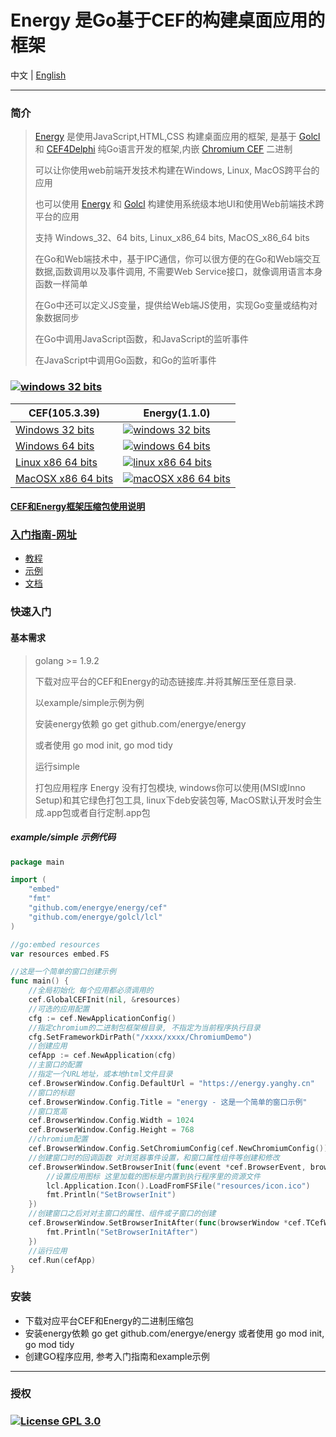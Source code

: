 # Energy 是Go基于CEF的构建桌面应用的框架
中文 |
[English](https://github.com/energye/energy/blob/main/README.en-US.md)

---
### 简介
> [Energy](https://github.com/energye/energy) 是使用JavaScript,HTML,CSS 构建桌面应用的框架, 是基于 [Golcl](https://github.com/energye/golcl) 和 [CEF4Delphi](https://patreon.com/salvadordf) 纯Go语言开发的框架,内嵌 [Chromium CEF](https://bitbucket.org/chromiumembedded/cef) 二进制
>
> 可以让你使用web前端开发技术构建在Windows, Linux, MacOS跨平台的应用
>
> 也可以使用 [Energy](https://github.com/energye/energy) 和 [Golcl](https://github.com/energye/golcl) 构建使用系统级本地UI和使用Web前端技术跨平台的应用
>
> 支持 Windows_32、64 bits, Linux_x86_64 bits, MacOS_x86_64 bits
>
> 在Go和Web端技术中，基于IPC通信，你可以很方便的在Go和Web端交互数据,函数调用以及事件调用, 不需要Web Service接口，就像调用语言本身函数一样简单
> 
> 在Go中还可以定义JS变量，提供给Web端JS使用，实现Go变量或结构对象数据同步
> 
> 在Go中调用JavaScript函数，和JavaScript的监听事件
> 
> 在JavaScript中调用Go函数，和Go的监听事件

### [![windows 32 bits](https://img.shields.io/badge/Downloads-green)](https://energy.yanghy.cn/#/course/6342d92c401bfe4d0cdf6065/6364c5c2a749ba01d04ff485) 
| CEF(105.3.39)  | Energy(1.1.0)                                                                                                                                                                                |
|-----------------------------------------------------------------------------------------------------------------------------------|----------------------------------------------------------------------------------------------------------------------------------------------------------------------------------------------|
| [Windows 32 bits](https://cef-builds.spotifycdn.com/cef_binary_105.3.39%2Bg2ec21f9%2Bchromium-105.0.5195.127_windows32.tar.bz2)   | [![windows 32 bits](https://img.shields.io/badge/downloads-Windows%2032%20bits-brightgreen)](https://gitee.com/energye/energy/releases/download/v1.1.0/Windows%2032%20bits.zip)              |
| [Windows 64 bits](https://cef-builds.spotifycdn.com/cef_binary_105.3.39%2Bg2ec21f9%2Bchromium-105.0.5195.127_windows64.tar.bz2)   | [![windows 64 bits](https://img.shields.io/badge/downloads-Windows%2064%20bits-brightgreen)](https://gitee.com/energye/energy/releases/download/v1.1.0/Windows%2064%20bits.zip)              |
| [Linux x86 64 bits](https://cef-builds.spotifycdn.com/cef_binary_105.3.39%2Bg2ec21f9%2Bchromium-105.0.5195.127_linux64.tar.bz2)   | [![linux x86 64 bits](https://img.shields.io/badge/downloads-Linux%20x86%2064%20bits-brightgreen)](https://gitee.com/energye/energy/releases/download/v1.1.0/Linux%20x86%2064%20bits.zip)    |
| [MacOSX x86 64 bits](https://cef-builds.spotifycdn.com/cef_binary_105.3.39%2Bg2ec21f9%2Bchromium-105.0.5195.127_macosx64.tar.bz2) | [![macOSX x86 64 bits](https://img.shields.io/badge/downloads-MacOSX%20x86%2064%20bits-brightgreen)](https://gitee.com/energye/energy/releases/download/v1.1.0/MacOSX%20x86%2064%20bits.zip) |

#### [CEF和Energy框架压缩包使用说明](https://energy.yanghy.cn/#/course/6342d92c401bfe4d0cdf6065/63511b14a749ba0318943f3a)

### [入门指南-网址](https://energy.yanghy.cn)
* [教程](https://energy.yanghy.cn/#/course/6342d92c401bfe4d0cdf6065/6350f94ca749ba0318943f25)
* [示例](https://energy.yanghy.cn/#/example/6342d986401bfe4d0cdf6067/634d3bd5a749ba0318943eb6)
* [文档](https://energy.yanghy.cn/#/document/6342d9a4401bfe4d0cdf6069/0)

### 快速入门
#### 基本需求
> golang >= 1.9.2
>
> 下载对应平台的CEF和Energy的动态链接库.并将其解压至任意目录.
>
> 以example/simple示例为例
>
> 安装energy依赖 go get github.com/energye/energy
>
> 或者使用 go mod init, go mod tidy
>
> 运行simple
>
> 打包应用程序 Energy 没有打包模块, windows你可以使用(MSI或Inno Setup)和其它绿色打包工具, linux下deb安装包等, MacOS默认开发时会生成.app包或者自行定制.app包

##### example/simple 示例代码
```go
package main

import (
	"embed"
	"fmt"
	"github.com/energye/energy/cef"
	"github.com/energye/golcl/lcl"
)

//go:embed resources
var resources embed.FS

//这是一个简单的窗口创建示例
func main() {
	//全局初始化 每个应用都必须调用的
	cef.GlobalCEFInit(nil, &resources)
	//可选的应用配置
	cfg := cef.NewApplicationConfig()
	//指定chromium的二进制包框架根目录, 不指定为当前程序执行目录
	cfg.SetFrameworkDirPath("/xxxx/xxxx/ChromiumDemo")
	//创建应用
	cefApp := cef.NewApplication(cfg)
	//主窗口的配置
	//指定一个URL地址，或本地html文件目录
	cef.BrowserWindow.Config.DefaultUrl = "https://energy.yanghy.cn"
	//窗口的标题
	cef.BrowserWindow.Config.Title = "energy - 这是一个简单的窗口示例"
	//窗口宽高
	cef.BrowserWindow.Config.Width = 1024
	cef.BrowserWindow.Config.Height = 768
	//chromium配置
	cef.BrowserWindow.Config.SetChromiumConfig(cef.NewChromiumConfig())
	//创建窗口时的回调函数 对浏览器事件设置，和窗口属性组件等创建和修改
	cef.BrowserWindow.SetBrowserInit(func(event *cef.BrowserEvent, browserWindow *cef.TCefWindowInfo) {
		//设置应用图标 这里加载的图标是内置到执行程序里的资源文件
		lcl.Application.Icon().LoadFromFSFile("resources/icon.ico")
		fmt.Println("SetBrowserInit")
	})
	//创建窗口之后对对主窗口的属性、组件或子窗口的创建
	cef.BrowserWindow.SetBrowserInitAfter(func(browserWindow *cef.TCefWindowInfo) {
		fmt.Println("SetBrowserInitAfter")
	})
	//运行应用
	cef.Run(cefApp)
}
```
### 安装
* 下载对应平台CEF和Energy的二进制压缩包
* 安装energy依赖 go get github.com/energye/energy 或者使用 go mod init, go mod tidy
* 创建GO程序应用, 参考入门指南和example示例

----
### 授权
### [![License GPL 3.0](https://img.shields.io/badge/License%20GPL3.0-green)](https://opensource.org/licenses/GPL-3.0)
